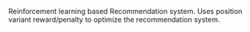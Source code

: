 Reinforcement learning based Recommendation system.
Uses position variant reward/penalty to optimize the recommendation system.
